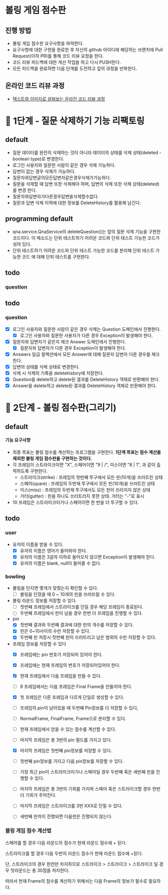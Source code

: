 # 볼링 게임 점수판
## 진행 방법
* 볼링 게임 점수판 요구사항을 파악한다.
* 요구사항에 대한 구현을 완료한 후 자신의 github 아이디에 해당하는 브랜치에 Pull Request(이하 PR)를 통해 코드 리뷰 요청을 한다.
* 코드 리뷰 피드백에 대한 개선 작업을 하고 다시 PUSH한다.
* 모든 피드백을 완료하면 다음 단계를 도전하고 앞의 과정을 반복한다.

## 온라인 코드 리뷰 과정
* [텍스트와 이미지로 살펴보는 온라인 코드 리뷰 과정](https://github.com/next-step/nextstep-docs/tree/master/codereview)

# 🚀 1단계 - 질문 삭제하기 기능 리팩토링

## default

- 질문 데이터를 완전히 삭제하는 것이 아니라 데이터의 상태를 삭제 상태(deleted - boolean type)로 변경한다.
- 로그인 사용자와 질문한 사람이 같은 경우 삭제 가능하다.
- 답변이 없는 경우 삭제가 가능하다.
- 질문자와답변글의모든답변자같은경우삭제가가능하다.
- 질문을 삭제할 때 답변 또한 삭제해야 하며, 답변의 삭제 또한 삭제 상태(deleted)를 변경
  한다.
- 질문자와답변자가다른경우답변을삭제할수없다.
- 질문과 답변 삭제 이력에 대한 정보를 DeleteHistory를 활용해 남긴다.

## programming default

- qna.service.QnaService의 deleteQuestion()는 앞의 질문 삭제 기능을 구현한 코드이다. 이 메소드는 단위 테스트하기 어려운 코드와 단위 테스트 가능한 코드가 섞여 있다.
- 단위 테스트하기 어려운 코드와 단위 테스트 가능한 코드를 분리해 단위 테스트 가능한 코드 에 대해 단위 테스트를 구현한다.

## todo

### question

## todo

### question

- [x] 로그인 사용자와 질문한 사람이 같은 경우 삭제는 Question 도메인에서 진행한다.
  - [x] 로그인 사용자와 질문한 사용자가 다른 경우 Exception이 발생해야 한다.
- [x] 질문자와 답변자가 같은지 체크 Answer 도메인에서 진행한다.
  - [x] 질문자와 답변자가 다른 경우 Exception이 발생해야 한다.
- [x] Answers 일급 컬랙션에서 모든 Answer에 대해 질문자 답변자 다른 경우를 체크한다.
- [x] 답변의 상태를 삭제 상태로 변경한다.
- [x] 삭제 시 삭제의 기록을 deletehistory에 저장한다.
- [x] Question을 delete하고 delete된 결과를 DeleteHistory 객체로 반환해야 한다.
- [x] Answer을 delete하고 delete된 결과를 DeleteHistory 객체로 반환해야 한다.

# 🚀 2단계 - 볼링 점수판(그리기)

## default

#### 기능 요구사항

- 최종 목표는 볼링 점수를 계산하는 프로그램을 구현한다. **1단계 목표는 점수 계산을 제외한 볼링 게임 점수판을 구현하는 것이다.**
- 각 프레임이 스트라이크이면 "X", 스페어이면 "9 | /", 미스이면 "8 | 1", 과 같이 출력하도록 구현한다.
  - 스트라이크(strike) : 프레임의 첫번째 투구에서 모든 핀(10개)을 쓰러트린 상태
  - 스페어(spare) : 프레임의 두번재 투구에서 모든 핀(10개)을 쓰러트린 상태
  - 미스(miss) : 프레임의 두번재 투구에서도 모든 핀이 쓰러지지 않은 상태
  - 거터(gutter) : 핀을 하나도 쓰러트리지 못한 상태. 거터는 "-"로 표시
- 10 프레임은 스트라이크이거나 스페어이면 한 번을 더 투구할 수 있다.

## todo

### user

- 유저의 이름을 받을 수 있다.
  - [x] 유저의 이름은 영어가 들어와야 한다.
  - [x] 유저의 이름은 3글자 이하로 들어오지 않으면 Exception이 발생해야 한다.
  - [x] 유저의 이름은 blank, null이 들어올 수 없다.

### bowling

- 볼링을 던지면 몇개가 맞췄는지 확인할 수 있다.
  - [ ] 볼링을 던졌을 때 0 ~ 10개의 핀을 쓰러뜨릴 수 있다.
- 볼링 라운드 정보를 저장할 수 있다.
  - [ ] 첫번째 프레임에서 스트라이크를 던질 경우 해당 프레임이 종료된다.
  - [ ] 두번째 프레임에서 핀이 남을 경우 한번 더 프레임을 진행할 수 있다.
- pin
  - [x] 첫번째 결과와 두번째 결과에 대한 핀의 개수를 저장할 수 있다.
  - [x] 핀은 0~10사이의 수만 저장할 수 있다.
  - [x] 두번째 핀 저장시 첫번째 핀이 쓰러뜨리고 남은 범위의 수만 저장할 수 있다.
- 프레임 정보를 저장할 수 있다
  - [x] 프레임에는 pin 번호가 저장되어 있어야 한다.
  - [x] 프레임에는 현재 프레임의 번호가 저장되어있어야 한다.
  - [x] 현재 프레임에서 다음 프레임을 만들 수 있다.
  - [ ] 9 프레임에서는 다음 프레임은 Final Frame을 만들어야 한다.
  - [x] 첫 프레임은 다른 프레임과 다르게 단일로 생성할 수 있다.
  - [ ] 프레임의 pin이 남아있을 때 두번째 Pin정보를 더 저장할 수 있다,
  - [ ] NormalFrame, FinalFrame, Frame으로 분리할 수 있다.
  - [ ] 현재 프레임에서 얻을 수 있는 점수를 계산할 수 있다.

  - [ ] 마지막 프레임은 총 3번의 pin 필드를 가지고 있다.
  - [x] 마지막 프레임은 첫번째 pin정보를 저장할 수 있다.
  - [ ] 첫번째 pin정보를 가지고 다음 pin정보를 저장할 수 있다.
  - [ ] 가장 최근 pin이 스트라이크이거나 스페어일 경우 두번째 혹은 세번째 핀을 진행할 수 있다.
  - [ ] 마지막 프레임은 총 3번의 기회를 가지며 스페어 혹은 스트라이크할 경우 한번 더 기회가 주어진다.
  - [ ] 마지막 프레임은 스트라이크를 3번 XXX로 던질 수 있다.
  - [ ] 세번째 핀까지 진행되면 다음핀은 진행되지 않는다.

### 볼링 게임 점수 계산법

스페어를 할 경우 다음 라운드의 점수가 현재 라운드 점수에 + 된다.

스트라이크를 할 경우 다음 두번의 라운드 점수가 현재 라운드 점수에 +된다.

단, 스트라이크의 경우 한칸만 차지하므로 스트라이크 > 스트라이크 > 스트라이크 일 경우 첫라운드는 총 30점을 차지한다.

따라서 현재 Frame의 점수를 계산하기 위해서는 다음 Frame의 정보가 필수로 필요하다.
